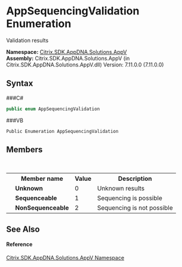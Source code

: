 # AppSequencingValidation Enumeration
 

Validation results

**Namespace:**&nbsp;<a href="N_Citrix_SDK_AppDNA_Solutions_AppV">Citrix.SDK.AppDNA.Solutions.AppV</a><br />**Assembly:**&nbsp;Citrix.SDK.AppDNA.Solutions.AppV (in Citrix.SDK.AppDNA.Solutions.AppV.dll) Version: 7.11.0.0 (7.11.0.0)

## Syntax

###C#
```csharp
public enum AppSequencingValidation
```

###VB
```vbnet
Public Enumeration AppSequencingValidation
```


## Members
&nbsp;<table><tr><th></th><th>Member name</th><th>Value</th><th>Description</th></tr><tr><td /><td target="F:Citrix.SDK.AppDNA.Solutions.AppV.AppSequencingValidation.Unknown">**Unknown**</td><td>0</td><td>Unknown results</td></tr><tr><td /><td target="F:Citrix.SDK.AppDNA.Solutions.AppV.AppSequencingValidation.Sequenceable">**Sequenceable**</td><td>1</td><td>Sequencing is possible</td></tr><tr><td /><td target="F:Citrix.SDK.AppDNA.Solutions.AppV.AppSequencingValidation.NonSequenceable">**NonSequenceable**</td><td>2</td><td>Sequencing is not possible</td></tr></table>

## See Also


#### Reference
<a href="N_Citrix_SDK_AppDNA_Solutions_AppV">Citrix.SDK.AppDNA.Solutions.AppV Namespace</a><br />